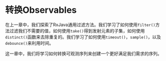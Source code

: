 # 转换Observables

在上一章中，我们探索了RxJava通用过滤方法。我们学习了如何使用`filter()`方法过滤我们不需要的值，如何使用`take()`得到发射元素的子集，如何使用`distinct()`函数来去除重复的。我们学习了如何使用`timeout()`，`sample()`，以及`debounce()`来利用时间。

这一章中，我们将学习如何转换可观测序列来创建一个更好满足我们需求的序列。